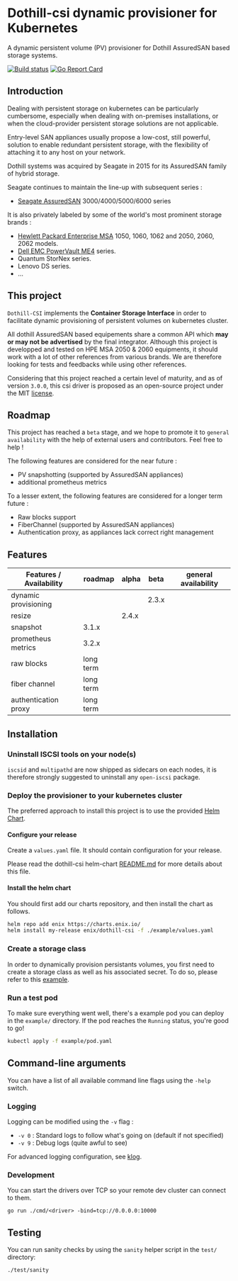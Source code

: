 # Dothill-csi dynamic provisioner for Kubernetes
A dynamic persistent volume (PV) provisioner for Dothill AssuredSAN based storage systems.

[![Build status](https://gitlab.com/enix.io/dothill-csi/badges/main/pipeline.svg)](https://gitlab.com/enix.io/dothill-csi/-/pipelines)
[![Go Report Card](https://goreportcard.com/badge/github.com/enix/dothill-csi)](https://goreportcard.com/report/github.com/enix/dothill-csi)


## Introduction
Dealing with persistent storage on kubernetes can be particularly cumbersome, especially when dealing with on-premises installations, or when the cloud-provider persistent storage solutions are not applicable.

Entry-level SAN appliances usually propose a low-cost, still powerful, solution to enable redundant persistent storage, with the flexibility of attaching it to any host on your network.

Dothill systems was acquired by Seagate in 2015 for its AssuredSAN family of hybrid storage.

Seagate continues to maintain the line-up with subsequent series :
- [Seagate AssuredSAN](https://www.seagate.com/fr/fr/support/dothill-san/assuredsan-pro-5000-series/) 3000/4000/5000/6000 series

It is also privately labeled by some of the world's most prominent storage brands :
- [Hewlett Packard Enterprise MSA](https://www.hpe.com/fr/fr/storage/msa-shared-storage.html) 1050, 1060, 1062 and 2050, 2060, 2062 models.
- [Dell EMC PowerVault ME4](https://www.dell.com/en-us/work/shop/productdetailstxn/powervault-me4-series) series.
- Quantum StorNex series.
- Lenovo DS series.
- ...

## This project
`Dothill-CSI` implements the **Container Storage Interface** in order to facilitate dynamic provisioning of persistent volumes on kubernetes cluster.

All dothill AssuredSAN based equipements share a common API which **may or may not be advertised** by the final integrator.
Although this project is developped and tested on HPE MSA 2050 & 2060 equipments, it should work with a lot of other references from various brands.
We are therefore looking for tests and feedbacks while using other references.

Considering that this project reached a certain level of maturity, and as of version `3.0.0`, this csi driver is proposed as an open-source project under the MIT [license](./LICENSE).

## Roadmap

This project has reached a `beta` stage, and we hope to promote it to `general availability` with the help of external users and contributors. Feel free to help !

The following features are considered for the near future :
- PV snapshotting (supported by AssuredSAN appliances)
- additional prometheus metrics

To a lesser extent, the following features are considered for a longer term future :
- Raw blocks support
- FiberChannel (supported by AssuredSAN appliances)
- Authentication proxy, as appliances lack correct right management

## Features

| Features / Availability |  roadmap  | alpha | beta  | general availability |
|-------------------------|-----------|-------|-------|----------------------|
| dynamic provisioning    |           |       | 2.3.x |                      |
| resize                  |           | 2.4.x |       |                      |
| snapshot                | 3.1.x     |       |       |                      |
| prometheus metrics      | 3.2.x     |       |       |                      |
| raw blocks              | long term |       |       |                      |
| fiber channel           | long term |       |       |                      |
| authentication proxy    | long term |       |       |                      |

## Installation

### Uninstall ISCSI tools on your node(s)

`iscsid` and `multipathd` are now shipped as sidecars on each nodes, it is therefore strongly suggested to uninstall any `open-iscsi` package.

### Deploy the provisioner to your kubernetes cluster

The preferred approach to install this project is to use the provided [Helm Chart](https://artifacthub.io/packages/helm/enix/dothill-csi).

#### Configure your release

Create a `values.yaml` file. It should contain configuration for your release.

Please read the dothill-csi helm-chart [README.md](https://github.com/enix/helm-charts/blob/master/charts/dothill-csi/README.md#values) for more details about this file.

#### Install the helm chart

You should first add our charts repository, and then install the chart as follows.

```sh
helm repo add enix https://charts.enix.io/
helm install my-release enix/dothill-csi -f ./example/values.yaml
```

### Create a storage class

In order to dynamically provision persistants volumes, you first need to create a storage class as well as his associated secret. To do so, please refer to this [example](./example/storage-class.yaml).

### Run a test pod

To make sure everything went well, there's a example pod you can deploy in the `example/` directory. If the pod reaches the `Running` status, you're good to go!

```sh
kubectl apply -f example/pod.yaml
```

## Command-line arguments

You can have a list of all available command line flags using the `-help` switch.

### Logging

Logging can be modified using the `-v` flag :

- `-v 0` : Standard logs to follow what's going on (default if not specified)
- `-v 9` : Debug logs (quite awful to see)

For advanced logging configuration, see [klog](https://github.com/kubernetes/klog).

### Development

You can start the drivers over TCP so your remote dev cluster can connect to them.

```
go run ./cmd/<driver> -bind=tcp://0.0.0.0:10000
```

## Testing

You can run sanity checks by using the `sanity` helper script in the `test/` directory:

```
./test/sanity
```